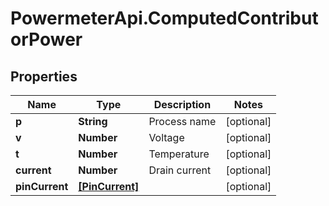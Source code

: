 # PowermeterApi.ComputedContributorPower

## Properties

Name | Type | Description | Notes
------------ | ------------- | ------------- | -------------
**p** | **String** | Process name | [optional] 
**v** | **Number** | Voltage | [optional] 
**t** | **Number** | Temperature | [optional] 
**current** | **Number** | Drain current | [optional] 
**pinCurrent** | [**[PinCurrent]**](PinCurrent.md) |  | [optional] 


